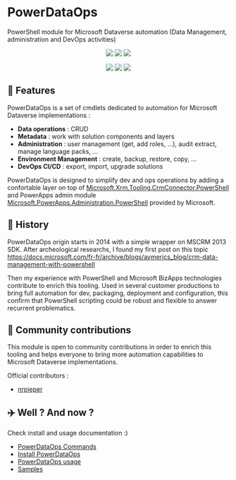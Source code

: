 # PowerDataOps

PowerShell module for Microsoft Dataverse automation (Data Management, administration and DevOps activities)


<p align="center">
    <a href="#repolicense" alt="Repository License">
        <img src="https://img.shields.io/github/license/AymericM78/PowerDataOps?color=yellow&label=License" /></a>
    <a href="#openissues" alt="Open Issues">
        <img src="https://img.shields.io/github/issues-raw/AymericM78/PowerDataOps?label=Open%20Issues" /></a>
    <a href="#openpr" alt="Open Pull Requests">
        <img src="https://img.shields.io/github/issues-pr-raw/AymericM78/PowerDataOps?label=Open%20Pull%20Requests" /></a>
</p>

<p align="center">
    <a href="#watchers" alt="Watchers">
        <img src="https://img.shields.io/github/watchers/AymericM78/PowerDataOps?style=social" /></a>
    <a href="#forks" alt="Forks">
        <img src="https://img.shields.io/github/forks/AymericM78/PowerDataOps?style=social" /></a>
    <a href="#stars" alt="Stars">
        <img src="https://img.shields.io/github/stars/AymericM78/PowerDataOps?style=social" /></a>
</p>

## 🚀 Features

PowerDataOps is a set of cmdlets dedicated to automation for Microsoft Dataverse implementations :

- **Data operations** : CRUD
- **Metadata** : work with solution components and layers
- **Administration** : user management (get, add roles, ...), audit extract, manage language packs, ...
- **Environment Management** : create, backup, restore, copy,  ...
- **DevOps CI/CD** : export, import, upgrade solutions

PowerDataOps is designed to simplify dev and ops operations by adding a confortable layer on top of [Microsoft.Xrm.Tooling.CrmConnector.PowerShell](https://docs.microsoft.com/en-us/powershell/module/microsoft.xrm.tooling.crmconnector.powershell/?view=pa-ps-latest) and PowerApps admin module [Microsoft.PowerApps.Administration.PowerShell](https://docs.microsoft.com/en-us/power-platform/admin/powerapps-powershell#power-apps-cmdlets-for-administrators) provided by Microsoft.

## 📅 History

PowerDataOps origin starts in 2014 with a simple wrapper on MSCRM 2013 SDK.
After archeological researchs, I found my first post on this topic
https://docs.microsoft.com/fr-fr/archive/blogs/aymerics_blog/crm-data-management-with-powershell

Then my experience with PowerShell and Microsoft BizApps technologies contribute to enrich this tooling.
Used in several customer productions to bring full automation for dev, packaging, deployment and configuration, this confirm that PowerShell scripting could be robust and flexible to answer recurrent problematics.

## 👐 Community contributions

This module is open to community contributions in order to enrich this tooling and helps everyone to bring more automation capabilities to Microsoft Dataverse implementations.

Official contributors : 

- [nrpieper](https://github.com/nrpieper)

## ✈️ Well ? And now ?

Check install and usage documentation :)

- [PowerDataOps Commands](https://github.com/AymericM78/PowerDataOps/blob/main/documentation/index.md)
- [Install PowerDataOps](https://github.com/AymericM78/PowerDataOps/blob/main/documentation/install.md)
- [PowerDataOps usage](https://github.com/AymericM78/PowerDataOps/blob/main/documentation/usage.md)
- [Samples](https://github.com/AymericM78/PowerDataOps/tree/main/documentation/samples)
